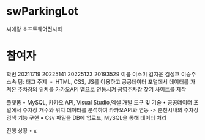 # swParkingLot
씨애랑 소프트웨어전시회

<h1>참여자</h1>
<p>
학번 20211719 20225141 20225123 20193529
이름 이소미 김지윤 김성호 이승주
소속 팀: 태그
주제 
-  HTML, CSS, JS를 이용하고 공공데이터 포털에서 데이터를 가져온 주차장의 위치를 카카오API 맵으로 연동시켜 공영주차장 찾기 사이트를 제작  
</p>


플랫폼
	•	MySQL, 카카오 API, Visual Studio,엑셀 
개발 도구 및 기술 
	•	공공데이터 포털에서 주차장 개수와 위치 데이터를 분석하여 카카오API와 연동 -> 춘천시내의 주차장 검색 기능 구현
	•	Csv 파일을 DB에 업로드, MySQL을 통해 데이터 처리


진행 상황
	•	x

